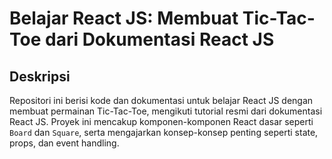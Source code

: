 <h1>Belajar React JS: Membuat Tic-Tac-Toe dari Dokumentasi React JS</h1>
<h2>Deskripsi</h2>
<p>
  Repositori ini berisi kode dan dokumentasi untuk belajar React JS dengan membuat permainan Tic-Tac-Toe, 
  mengikuti tutorial resmi dari dokumentasi React JS. Proyek ini mencakup komponen-komponen React dasar 
  seperti <code>Board</code> dan <code>Square</code>, serta mengajarkan konsep-konsep penting seperti state, 
  props, dan event handling.
</p>
